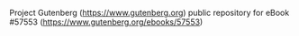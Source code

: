 Project Gutenberg (https://www.gutenberg.org) public repository for
eBook #57553 (https://www.gutenberg.org/ebooks/57553)
